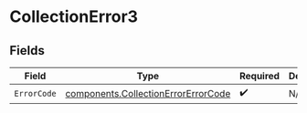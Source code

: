 # CollectionError3


## Fields

| Field                                                                                      | Type                                                                                       | Required                                                                                   | Description                                                                                |
| ------------------------------------------------------------------------------------------ | ------------------------------------------------------------------------------------------ | ------------------------------------------------------------------------------------------ | ------------------------------------------------------------------------------------------ |
| `ErrorCode`                                                                                | [components.CollectionErrorErrorCode](../../models/components/collectionerrorerrorcode.md) | :heavy_check_mark:                                                                         | N/A                                                                                        |